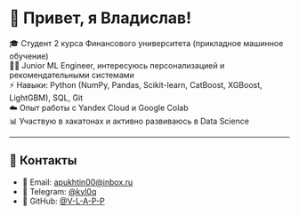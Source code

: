 # 👋 Привет, я Владислав!

🎓 Студент 2 курса Финансового университета (прикладное машинное обучение)  
🧑‍💻 Junior ML Engineer, интересуюсь персонализацией и рекомендательными системами  
⚡ Навыки: Python (NumPy, Pandas, Scikit-learn, CatBoost, XGBoost, LightGBM), SQL, Git  
☁️ Опыт работы с Yandex Cloud и Google Colab  
📊 Участвую в хакатонах и активно развиваюсь в Data Science  

---

## 🔗 Контакты
- 📧 Email: apukhtin00@inbox.ru  
- 💬 Telegram: [@kyl0q](https://t.me/kyl0q)  
- 🐙 GitHub: [@V-L-A-P-P](https://github.com/V-L-A-P-P)  
